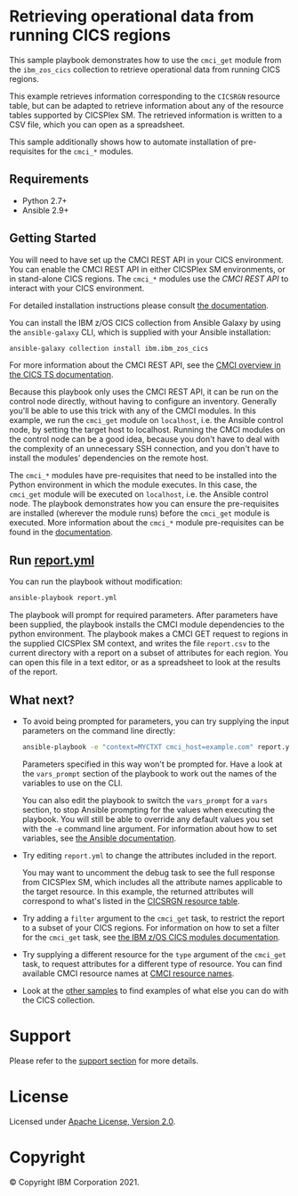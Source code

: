 # Retrieving operational data from running CICS regions

This sample playbook demonstrates how to use the `cmci_get` module from the
`ibm_zos_cics` collection to retrieve operational data from running CICS
regions.

This example retrieves information corresponding to the `CICSRGN`
resource table, but can be adapted to retrieve information about any of the
resource tables supported by CICSPlex SM. The retrieved information is written
to a CSV file, which you can open as a spreadsheet.

This sample additionally shows how to automate installation of pre-requisites
for the `cmci_*` modules.

## Requirements

- Python 2.7+
- Ansible 2.9+

## Getting Started

You will need to have set up the CMCI REST API in your CICS environment. You
can enable the CMCI REST API in either CICSPlex SM environments, or in
stand-alone CICS regions. The `cmci_*` modules use the *CMCI REST API* to
interact with your CICS environment.

For detailed installation instructions please consult
[the documentation](https://ibm.github.io/z_ansible_collections_doc/installation/installation.html).

You can install the IBM z/OS CICS collection from Ansible Galaxy by using the
`ansible-galaxy` CLI, which is supplied with your Ansible installation:

```bash
ansible-galaxy collection install ibm.ibm_zos_cics
```

For more information about the CMCI REST API, see the
[CMCI overview in the CICS TS documentation](https://www.ibm.com/docs/en/cics-ts/latest?topic=fundamentals-cics-management-client-interface-cmci).

Because this playbook only uses the CMCI REST API, it can be run on the control node directly, without having to
configure an inventory. Generally you'll be able to use this trick with any of the CMCI modules. In this example, we
run the `cmci_get` module on `localhost`, i.e. the Ansible control node, by setting the target host to localhost.
Running the CMCI modules on the control node can be a good idea, because you don't have to deal with the complexity of
an unnecessary SSH connection, and you don't have to install the modules' dependencies on the remote host.

The `cmci_*` modules have pre-requisites that need to be installed into the Python environment in which the module
executes. In this case, the `cmci_get` module will be executed on `localhost`, i.e. the Ansible control
node. The playbook demonstrates how you can ensure the pre-requisites are installed (wherever the module runs) before
the `cmci_get` module is executed. More information about the `cmci_*` module pre-requisites can be found in the
[documentation](https://ibm.github.io/z_ansible_collections_doc/ibm_zos_cics/docs/source/requirements_managed.html).

## Run [report.yml](report.yml)

You can run the playbook without modification:

```bash
ansible-playbook report.yml
```

The playbook will prompt for required parameters. After parameters have been supplied, the playbook installs the
CMCI module dependencies to the python environment. The playbook makes a CMCI GET request to regions in the supplied
CICSPlex SM context, and writes the file `report.csv` to the current directory with a report on a subset of
attributes for each region. You can open this file in a text editor, or as a spreadsheet to look at
the results of the report.

## What next?

- To avoid being prompted for parameters, you can try supplying the input parameters on the command line directly:

  ```bash
  ansible-playbook -e "context=MYCTXT cmci_host=example.com" report.yml
  ```
  
  Parameters specified in this way won't be prompted for. Have a look at the `vars_prompt` section of the playbook to
  work out the names of the variables to use on the CLI.

  You can also edit the playbook to switch the `vars_prompt` for a `vars` section, to stop Ansible prompting for the
  values when executing the playbook. You will still be able to override any default values you set with the `-e`
  command line argument. For information about how to set variables, see
  [the Ansible documentation](https://docs.ansible.com/ansible/latest/user_guide/playbooks_variables.html).

- Try editing `report.yml` to change the attributes included in the report.
  
  You may want to uncomment the debug task to see the full response from CICSPlex SM, which includes all the attribute
  names applicable to the target resource. In this example, the returned attributes will correspond to what's listed in the [CICSRGN resource table](https://www.ibm.com/docs/en/cics-ts/latest?topic=tables-cicsrgn-resource-table). 
  
- Try adding a `filter` argument to the `cmci_get` task, to restrict the report to a subset of your CICS regions. For
  information on how to set a filter for the `cmci_get` task, see [the IBM z/OS CICS modules documentation](https://ibm.github.io/z_ansible_collections_doc/ibm_zos_cics/docs/source/modules/cmci_get.html).
  
- Try supplying a different resource for the `type` argument of the `cmci_get` task, to request attributes for a different type of resource. You can find
  available CMCI resource names at
  [CMCI resource names](https://www.ibm.com/docs/en/cics-ts/latest?topic=reference-cmci-resource-names).

- Look at the [other samples](../..) to find examples of what else you can do with the CICS collection.

# Support

Please refer to the [support section](../../../../README.md/#support) for more details.

# License

Licensed under [Apache License, Version 2.0](https://opensource.org/licenses/Apache-2.0).

# Copyright

© Copyright IBM Corporation 2021.
